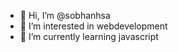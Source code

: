 - 👋 Hi, I’m @sobhanhsa
- 👀 I’m interested in webdevelopment 
- 🌱 I’m currently learning javascript

<!---
sobhanhsa/sobhanhsa is a ✨ special ✨ repository because its `README.md` (this file) appears on your GitHub profile.
You can click the Preview link to take a look at your changes.
--->
